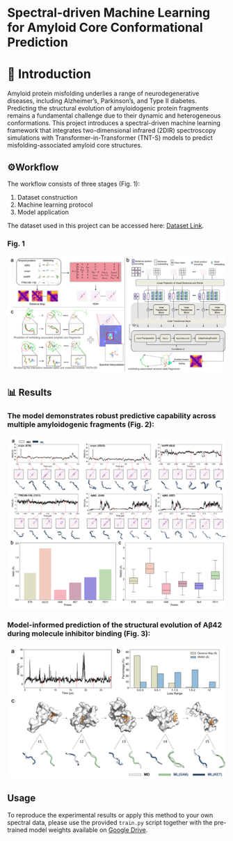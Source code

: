 # Spectral-driven Machine Learning for Amyloid Core Conformational Prediction

# 📌 Introduction
Amyloid protein misfolding underlies a range of neurodegenerative diseases, including Alzheimer’s, Parkinson’s, and Type II diabetes. Predicting the structural evolution of amyloidogenic protein fragments remains a fundamental challenge due to their dynamic and heterogeneous conformations.
This project introduces a spectral-driven machine learning framework that integrates two-dimensional infrared (2DIR) spectroscopy simulations with Transformer-in-Transformer (TNT-S) models to predict misfolding-associated amyloid core structures.

## ⚙️Workflow
The workflow consists of three stages (Fig. 1):  
1. Dataset construction  
2. Machine learning protocol  
3. Model application
   
The dataset used in this project can be accessed here: [Dataset Link](https://doi.org/10.5281/zenodo.16885502).


### Fig. 1
![Figure 1](fig/fig1.png)

## 📊 Results
### The model demonstrates robust predictive capability across multiple amyloidogenic fragments (Fig. 2):
![Figure 2](fig/fig2.png)


### Model-informed prediction of the structural evolution of Aβ42 during molecule inhibitor binding (Fig. 3):
![Figure 3](fig/fig3.png)

## Usage
To reproduce the experimental results or apply this method to your own spectral data, please use the provided `train.py` script together with the pre-trained model weights available on [Google Drive](https://drive.google.com/file/d/10beAnLedYaHMcwU_RjRiBr3hS4v3bMAp/view?usp=sharing).
